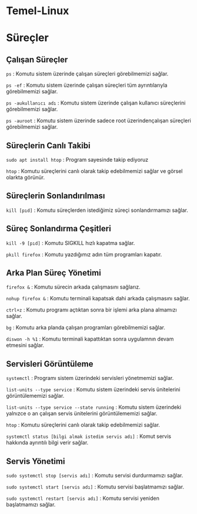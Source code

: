 # Temel-Linux

# Süreçler

## Çalışan Süreçler

`ps` : Komutu sistem üzerinde çalışan süreçleri görebilmemizi sağlar.

`ps -ef` : Komutu sistem üzerinde çalışan süreçleri tüm ayrıntılarıyla görebilmemizi sağlar.

`ps -aukullanıcı adı` : Komutu sistem üzerinde çalışan kullanıcı süreçlerini görebilmemizi sağlar.

`ps -auroot` : Komutu sistem üzerinde sadece root üzerindençalışan süreçleri görebilmemizi sağlar.

## Süreçlerin Canlı Takibi

`sudo apt install htop` : Program sayesinde takip ediyoruz

`htop` : Komutu süreçlerini canlı olarak takip edebilmemizi sağlar ve görsel olarkta görünür.

## Süreçlerin Sonlandırılması

`kill [pıd]` : Komutu süreçlerden istediğimiz süreçi sonlandırmamızı sağlar.

## Süreç Sonlandırma Çeşitleri

`kill -9 [pıd]` : Komutu SIGKILL hızlı kapatma sağlar.

`pkıll firefox` : Komutu yazdığımız adın tüm programları kapatır.

## Arka Plan Süreç Yönetimi

`firefox &` : Komutu sürecin arkada çalışmasını sağlarız.

`nohup firefox &` : Komutu terminali kapatsak dahi arkada çalışmasını sağlar.

`ctrl+z` : Komutu programı açtıktan sonra bir işlemi arka plana almamızı sağlar.

`bg` : Komutu arka planda çalışan programları görebilmemizi sağlar.

`diswon -h %1` : Komutu terminali kapattıktan sonra uygulamnın devam etmesini sağlar.

## Servisleri Görüntüleme

`systemctl` : Programı sistem üzerindeki servisleri yönetmemizi sağlar.

`list-units --type service` : Komutu sistem üzerindeki servis ünitelerini görüntülememizi sağlar.

`list-units --type service --state running` : Komutu sistem üzerindeki yalnızce o an çalışan servis ünitelerini görüntülememizi sağlar.

`htop` : Komutu süreçlerini canlı olarak takip edebilmemizi sağlar.

`systemctl status [bilgi almak istedim servis adı]` : Komut servis hakkında ayrıntılı bilgi verir sağlar.

## Servis Yönetimi

`sudo systemctl stop [servis adı]` : Komutu servisi durdurmamızı sağlar.

`sudo systemctl start [servis adı]` : Komutu servisi başlatmamızı sağlar.

`sudo systemctl restart [servis adı]` : Komutu servisi yeniden başlatmamızı sağlar.
